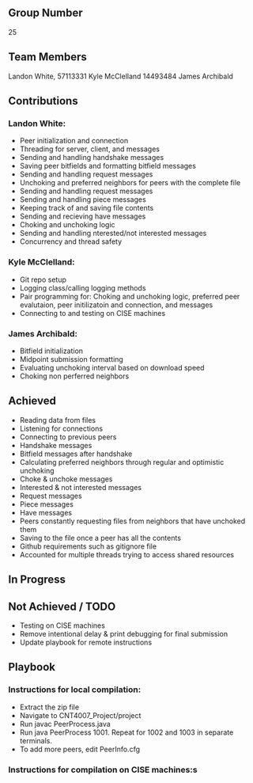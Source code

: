 ## Group Number
25

## Team Members
Landon White, 57113331
Kyle McClelland 14493484
James Archibald 

## Contributions

###  Landon White:
* Peer initialization and connection
* Threading for server, client, and messages
* Sending and handling handshake messages
* Saving peer bitfields and formatting bitfield messages
* Sending and handling request messages
* Unchoking and preferred neighbors for peers with the complete file
* Sending and handling request messages
* Sending and handling piece messages
* Keeping track of and saving file contents
* Sending and recieving have messages
* Choking and unchoking logic
* Sending and handling nterested/not interested messages
* Concurrency and thread safety

###  Kyle McClelland:
* Git repo setup
* Logging class/calling logging methods
* Pair programming for: Choking and unchoking logic, preferred peer evalutaion, peer initilizatoin and connection, and messages
* Connecting to and testing on CISE machines

###  James Archibald:
* Bitfield initialization
* Midpoint submission formatting
* Evaluating unchoking interval based on download speed
* Choking non perferred neighbors

## Achieved
* Reading data from files
* Listening for connections
* Connecting to previous peers
* Handshake messages
* Bitfield messages after handshake 
* Calculating preferred neighbors through regular and optimistic unchoking
* Choke & unchoke messages
* Interested & not interested messages
* Request messages
* Piece messages
* Have messages
* Peers constantly requesting files from neighbors that have unchoked them
* Saving to the file once a peer has all the contents
* Github requirements such as gitignore file
* Accounted for multiple threads trying to access shared resources

## In Progress


## Not Achieved / TODO
* Testing on CISE machines
* Remove intentional delay & print debugging for final submission
* Update playbook for remote instructions

## Playbook

### Instructions for local compilation:
* Extract the zip file
* Navigate to CNT4007_Project/project
* Run javac PeerProcess.java
* Run java PeerProcess 1001. Repeat for 1002 and 1003 in separate terminals.
* To add more peers, edit PeerInfo.cfg

### Instructions for compilation on CISE machines:s
